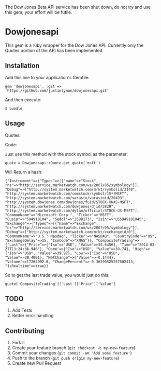 The Dow Jones Beta API service has been shut down, do not try and use this gem, your effort will be futile.

# Dowjonesapi

This gem is a ruby wrapper for the Dow Jones API.  Currently only the Quotes portion of the API has been implemented.

## Installation

Add this line to your application's Gemfile:

    gem 'dowjonesapi', :git => 'https://github.com/justinlyman/dowjonesapi.git'

And then execute:

    $ bundle

## Usage

Quotes:

Code:

Just use this method with the stock symbol as the parameter:
    
    quote = Dowjonesapi::Quote.get_quote('msft')

Will Return a hash:

    {"Instrument"=>{"Types"=>[{"name"=>"Stock", "ns"=>"http://service.marketwatch.com/ws/2007/05/symbology"}], "Debug"=>["http://system.marketwatch.com/mrkt/symbolid/3140", "http://system.marketwatch.com/comstock/symbol/15*!MSFT", "http://system.marketwatch.com/varasto/varastoid/20493", "http://system.dowjones.com/dowjones/fuid/STOCK-XNAS-MSFT", "http://system.marketwatch.com/dowjones/djid/3829", "http://system.marketwatch.com/dylan/official/STOCK-US-MSFT"], "CommonName"=>"Microsoft Corp.", "Ticker"=>"MSFT", "Cusip"=>"594918104", "Sedol"=>"2588173", "Isin"=>"US5949181045", "Exchange"=>{"Types"=>[{"name"=>"Exchange", "ns"=>"http://service.marketwatch.com/ws/2007/05/symbology"}], "Debug"=>["http://system.marketwatch.com/mrkt/exchangeid/0"], "CommonName"=>"U.S.: Nasdaq", "Ticker"=>"NASDAQ", "CountryCode"=>"US", "ExchangeDelay"=>15, "IsoCode"=>"XNAS"}}, "CompositeTrading"=>{"Last"=>{"Price"=>{"Iso"=>"USD", "Value"=>39.6456}, "Time"=>"2014-03-27T13:24:36.946"}, "Open"=>{"Iso"=>"USD", "Value"=>39.74}, "High"=>{"Iso"=>"USD", "Value"=>39.97}, "Low"=>{"Iso"=>"USD", "Value"=>39.4001}, "NetChange"=>{"Value"=>-0.1444}, "Volume"=>17264992.0, "ChangePercent"=>-0.36290525257602413, "IsRealtime"=>true}}

So to get the last trade value, you would just do this:

    quote['CompositeTrading']['Last']['Price']['Value']

## TODO

1. Add Tests
2. Better error handling

## Contributing

1. Fork it
2. Create your feature branch (`git checkout -b my-new-feature`)
3. Commit your changes (`git commit -am 'Add some feature'`)
4. Push to the branch (`git push origin my-new-feature`)
5. Create new Pull Request
